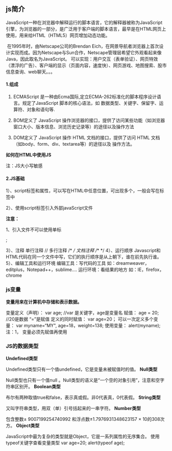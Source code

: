 ## js简介

​        JavaScript一种在浏览器中解释运行的脚本语言，它的解释器被称为JavaScript引擎，为浏览器的一部分，是广泛用于客户端的脚本语言，最早是在HTML网页上使用，用来给HTML（HTML5）网页增加动态功能。

​	在1995年时，由Netscape公司的Brendan Eich，在网景导航者浏览器上首次设计实现而成。因为Netscape与Sun合作，Netscape管理层希望它外观看起来像Java，因此取名为JavaScript。
 	可以实现：用户交互（表单验证）、网页特效（漂浮的广告）、客户端的显示（页面内容，速度快）、网页游戏、地图搜索、股市信息查询、web聊天。。。

#### 1.组成

1. ECMAScript 是一种由Ecma国际,定立ECMA-262标准化的脚本程序设计语言。规定了JavaScript 脚本的核心语法，如 数据类型、关键字、保留字、运算符、对象和语句等.

2.  BOM定义了 JavaScript 操作浏览器的接口，提供了访问某些功能（如浏览器窗口大小、版本信息、浏览历史记录等）的途径以及操作方法

3. DOM定义了 JavaScript 操作 HTML 文档的接口，提供了访问 HTML 文档（如body、form、div、textarea等）的途径以及
   操作方法。

   

**如何在HTML中使用JS**

<body>
<script type="text/javascript">
 //第一句javascript代码：
 alert(“我用来弹出消息框！”) ;
 //第二句：
 document.write(“我会把内容显示在页面上，能够输出任何HTML代码！”);
</script>
</body>
</html>
注：JS大小写敏感

#### 2.JS基础

1）、script标签和属性，可以写在HTML中任意位置，可出现多个，一般会写在<head>标签中
<script type="text/javascript" >
 JS代码写在这里。
</script>

2）、使用script标签引入外部javaScript文件
 <script type="text/javascript" src="demo1.js" ></script>
**注意：**

1、引入文件不可以使用单标
 <script type="text/javascript" src="demo1.js“/ >
2、引入文件不可以在标签中写代码
 <script src="demo1.js">alert('xxxx')</script>;

3）、注释
单行注释 //
多行注释 /* */
文档注释 /** */
4）、运行顺序
 Javascript和HTML代码在同一个文件中写，它们的执行顺序是从上朝下，谁在前先执行谁。
5）、编辑工具和运行环境
编辑工具：写代码的工具
 如：dreamweaver，editplus，Notepad++，sublime....
运行环境：看结果的地方
 如：IE，firefox，chrome

### js变量

**变量用来在计算机中存储和表示数据。**

变量定义（声明）：
 var age; //var 是关键字，age是变量名
赋值：
 age = 20; //20是数据 “=”是赋值
定义的同时赋值：
 var age=20；
可以一次定义多个变量：
 var myname=“MY", age=18，weight=138;
使用变量：
 alert(myname);
注：1， 变量必须先赋值再使用

### JS的数据类型

**Undefined类型**

Undefined类型只有一个值undefined，它是变量未被赋值时的值。
**Null类型**

Null类型也只有一个值null 。Null类型的语义是“一个空的对象引用”，注意和空字符串区别开。
**Boolean类型**

布尔有两种取值true和false，表示真或假。非0代表真，0代表假。
**String类型**

又叫字符串类型，用双（单）引号括起来的一串字符。
**Number类型**

包含整数± 9007199254740992 和浮点数±1.7976931348623157 × 10的308次方。
**Object类型**

JavaScript中最为复杂的类型就是Object，它是一系列属性的无序集合。
使用typeof关键字查看变量类型
var age=20;
alert(typeof age);

